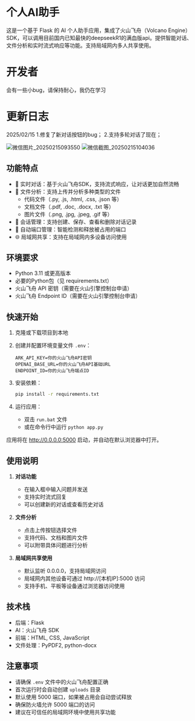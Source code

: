 # 个人AI助手

这是一个基于 Flask 的 AI 个人助手应用，集成了火山飞舟（Volcano Engine）SDK，可以调用目前国内已知最快的deepseekR1的满血版api。提供智能对话、文件分析和实时流式响应等功能。支持局域网内多人共享使用。

# 开发者
会有一些小bug，请保持耐心，我仍在学习

# 更新日志
2025/02/15
1.修复了新对话按钮的bug；
2.支持多轮对话了现在；


![微信图片_20250215093550](https://github.com/user-attachments/assets/5331f95a-7503-495f-91d0-ff5d88161334)
![微信截图_20250215104036](https://github.com/user-attachments/assets/61bad999-adf9-4f42-94c2-109215457363)



## 功能特点

- 💬 实时对话：基于火山飞舟SDK，支持流式响应，让对话更加自然流畅
- 📁 文件分析：支持上传并分析多种类型的文件
  - 代码文件（.py, .js, .html, .css, .json 等）
  - 文档文件（.pdf, .doc, .docx, .txt 等）
  - 图片文件（.png, .jpg, .jpeg, .gif 等）
- 💾 会话管理：支持创建、保存、查看和删除对话记录
- 🔄 自动端口管理：智能检测和释放被占用的端口
- 🌐 局域网共享：支持在局域网内多设备访问使用

## 环境要求

- Python 3.11 或更高版本
- 必要的Python包（见 requirements.txt）
- 火山飞舟 API 密钥（需要在火山引擎控制台申请）
- 火山飞舟 Endpoint ID（需要在火山引擎控制台申请）

## 快速开始

1. 克隆或下载项目到本地

2. 创建并配置环境变量文件 `.env`：
   ```env
   ARK_API_KEY=你的火山飞舟API密钥
   OPENAI_BASE_URL=你的火山飞舟API基础URL
   ENDPOINT_ID=你的火山飞舟端点ID
   ```

3. 安装依赖：
   ```bash
   pip install -r requirements.txt
   ```

4. 运行应用：
   - 双击 `run.bat` 文件
   - 或在命令行中运行 `python app.py`

应用将在 http://0.0.0.0:5000 启动，并自动在默认浏览器中打开。

## 使用说明

1. **对话功能**
   - 在输入框中输入问题并发送
   - 支持实时流式回复
   - 可以创建新的对话或查看历史对话

2. **文件分析**
   - 点击上传按钮选择文件
   - 支持代码、文档和图片文件
   - 可以附带具体问题进行分析

3. **局域网共享使用**
   - 默认监听 0.0.0.0，支持局域网访问
   - 局域网内其他设备可通过 http://[本机IP]:5000 访问
   - 支持手机、平板等设备通过浏览器访问使用

## 技术栈

- 后端：Flask
- AI：火山飞舟 SDK
- 前端：HTML, CSS, JavaScript
- 文件处理：PyPDF2, python-docx

## 注意事项

- 请确保 `.env` 文件中的火山飞舟配置正确
- 首次运行时会自动创建 `uploads` 目录
- 默认使用 5000 端口，如果被占用会自动尝试释放
- 确保防火墙允许 5000 端口的访问
- 建议在可信任的局域网环境中使用共享功能
